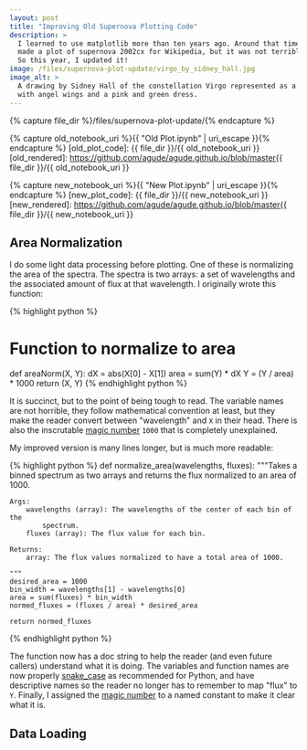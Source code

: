 ```yaml
---
layout: post
title: "Improving Old Supernova Plotting Code"
description: >
  I learned to use matplotlib more than ten years ago. Around that time, I
  made a plot of supernova 2002cx for Wikipedia, but it was not terrible good.
  So this year, I updated it!
image: /files/supernova-plot-update/virgo_by_sidney_hall.jpg
image_alt: >
  A drawing by Sidney Hall of the constellation Virgo represented as a Woman
  with angel wings and a pink and green dress.
---
```


{% capture file_dir %}/files/supernova-plot-update/{% endcapture %}

{% capture old_notebook_uri %}{{ "Old Plot.ipynb" | uri_escape }}{% endcapture %}
[old_plot_code]: {{ file_dir }}/{{ old_notebook_uri }}
[old_rendered]: https://github.com/agude/agude.github.io/blob/master{{ file_dir }}/{{ old_notebook_uri }}

{% capture new_notebook_uri %}{{ "New Plot.ipynb" | uri_escape }}{% endcapture %}
[new_plot_code]: {{ file_dir }}/{{ new_notebook_uri }}
[new_rendered]: https://github.com/agude/agude.github.io/blob/master{{ file_dir }}/{{ new_notebook_uri }}

## Area Normalization

I do some light data processing before plotting. One of these is normalizing
the area of the spectra. The spectra is two arrays: a set of wavelengths and
the associated amount of flux at that wavelength. I originally wrote this
function:

{% highlight python %}
# Function to normalize to area
def areaNorm(X, Y):
    dX = abs(X[0] - X[1])
    area = sum(Y) * dX
    Y = (Y / area) * 1000
    return (X, Y)
{% endhighlight python %}

It is succinct, but to the point of being tough to read. The variable names
are not horrible, they follow mathematical convention at least, but they make
the reader convert between "wavelength" and `X` in their head. There is also
the inscrutable [magic number][magic_number] `1000` that is completely
unexplained.

[magic_number]: https://en.wikipedia.org/wiki/Magic_number_(programming)

My improved version is many lines longer, but is much more readable:

{% highlight python %}
def normalize_area(wavelengths, fluxes):
    """Takes a binned spectrum as two arrays and returns the flux normalized to
    an area of 1000.

    Args:
        wavelengths (array): The wavelengths of the center of each bin of the
            spectrum.
        fluxes (array): The flux value for each bin.

    Returns:
        array: The flux values normalized to have a total area of 1000.

    """
    desired_area = 1000
    bin_width = wavelengths[1] - wavelengths[0]
    area = sum(fluxes) * bin_width
    normed_fluxes = (fluxes / area) * desired_area

    return normed_fluxes
{% endhighlight python %}

The function now has a doc string to help the reader (and even future callers)
understand what it is doing. The variables and function names are now
properly [snake_case][snake_case] as recommended for Python, and have
descriptive names so the reader no longer has to remember to map "flux" to
`Y`. Finally, I assigned the [magic number][magic_number] to a named constant
to make it clear what it is.

[snake_case]: https://en.wikipedia.org/wiki/Snake_case

## Data Loading


